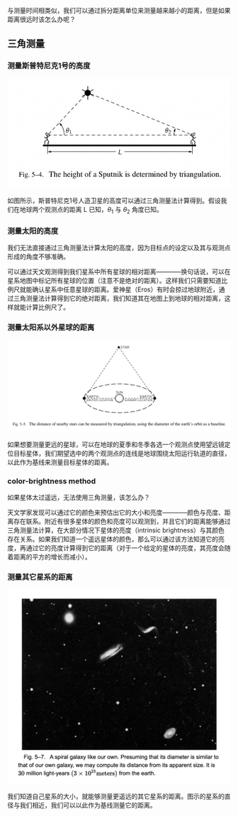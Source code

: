 与测量时间相类似，我们可以通过拆分距离单位来测量越来越小的距离，但是如果距离很远时该怎么办呢？

## 三角测量
### 测量斯普特尼克1号的高度
![斯普特尼克1号的高度测量](/assets/volume-1/fig-5-4.png)

如图所示，斯普特尼克1号人造卫星的高度可以通过三角测量法计算得到。假设我们在地球两个观测点的距离 L 已知，$\theta$<sub>1</sub> 与 $\theta$<sub>2</sub> 角度已知。

### 测量太阳的高度
我们无法直接通过三角测量法计算太阳的高度，因为目标点的设定以及其与观测点形成的角度不够准确。

可以通过天文观测得到我们星系中所有星球的相对距离————换句话说，可以在星系地图中标记所有星球的位置（注意不是绝对的距离）。这样我们只需要知道比例尺就能确认星系中任意星球的距离。爱神星（Eros）有时会掠过地球附近，通过三角测量法计算得到它的绝对距离，我们知道其在地图上到地球的相对距离，这样就能计算比例尺了。

### 测量太阳系以外星球的距离
![基于地球围绕太阳运行轨道的直径计算太阳系以外星球的距离](/assets/volume-1/fig-5-5.png)

如果想要测量更远的星球，可以在地球的夏季和冬季各选一个观测点使用望远镜定位目标星体，我们期望选中的两个观测点的连线是地球围绕太阳运行轨道的直径，以此作为基线来测量目标星体的距离。

### color-brightness method
如果星体太过遥远，无法使用三角测量，该怎么办？

天文学家发现可以通过它的颜色来预估出它的大小和亮度————颜色与亮度、距离存在联系。附近有很多星体的颜色和亮度可以观测到，并且它们的距离能够通过三角测量法计算，在大部分情况下星体的亮度（intrinsic brightness）与其颜色存在关系。如果我们知道一个遥远星体的颜色，那么可以通过该方法知道它的亮度，再通过它的亮度计算得到它的距离（对于一个给定的星体的亮度，其亮度会随着距离的平方的增长而减小）。

### 测量其它星系的距离
![其它的星系](/assets/volume-1/fig-5-7.png)

我们知道自己星系的大小，就能够测量更遥远的其它星系的距离。图示的星系的直径与我们相近，我们可以以此作为基线测量它的距离。
